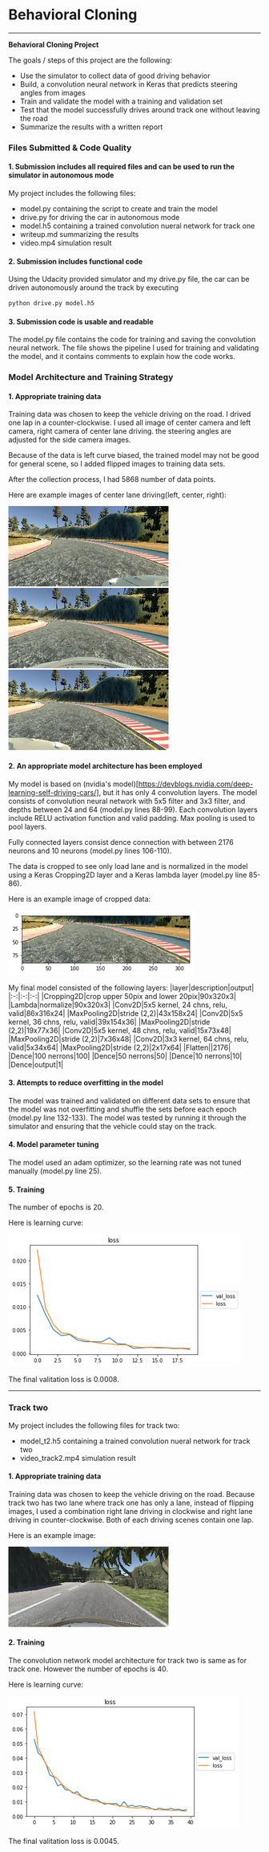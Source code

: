 # **Behavioral Cloning** 

---

**Behavioral Cloning Project**

The goals / steps of this project are the following:
* Use the simulator to collect data of good driving behavior
* Build, a convolution neural network in Keras that predicts steering angles from images
* Train and validate the model with a training and validation set
* Test that the model successfully drives around track one without leaving the road
* Summarize the results with a written report

[//]: # (Image References)

[image1]: ./imgs/left_2018_10_01_11_05_08_336.jpg "left camera"
[image2]: ./imgs/center_2018_10_01_11_05_08_336.jpg "center camera"
[image3]: ./imgs/right_2018_10_01_11_05_08_336.jpg "right camera"
[image4]: ./imgs/cropped.png "cropped"
[image5]: ./imgs/center_2018_10_02_17_33_05_866.jpg "track2"
[image6]: ./imgs/learning_1.png
[image7]: ./imgs/learning_2.png

### Files Submitted & Code Quality

#### 1. Submission includes all required files and can be used to run the simulator in autonomous mode

My project includes the following files:
* model.py containing the script to create and train the model
* drive.py for driving the car in autonomous mode
* model.h5 containing a trained convolution nueral network for track one
* writeup.md summarizing the results
* video.mp4 simulation result

#### 2. Submission includes functional code
Using the Udacity provided simulator and my drive.py file, the car can be driven autonomously around the track by executing 
```sh
python drive.py model.h5
```

#### 3. Submission code is usable and readable

The model.py file contains the code for training and saving the convolution neural network. The file shows the pipeline I used for training and validating the model, and it contains comments to explain how the code works.

### Model Architecture and Training Strategy

#### 1. Appropriate training data

Training data was chosen to keep the vehicle driving on the road. I drived one lap in a counter-clockwise.   I used all image of center camera and left camera, right camera of center lane driving. the steering angles are adjusted for the side camera images.

Because of the data is left curve biased, the trained model may not be good for general scene, so I added flipped images to training data sets.

After the collection process, I had 5868 number of data points.

Here are example images of center lane driving(left, center, right):

![alt text][image1]
![alt text][image2]
![alt text][image3]

#### 2. An appropriate model architecture has been employed

My model is based on (nvidia's model)[https://devblogs.nvidia.com/deep-learning-self-driving-cars/], but it has only 4 convolution layers. The model consists of convolution neural network with 5x5 filter and 3x3 filter, and depths between 24 and 64 (model.py lines 88-99). Each convolution layers include RELU activation function and valid padding. Max pooling is used to pool layers.

Fully connected layers consist dence connection with between 2176 neurons and 10 neurons (model.py lines 106-110). 

The data is cropped to see only load lane and is normalized in the model using a Keras Cropping2D layer and a Keras lambda layer (model.py line 85-86).

Here is an example image of cropped data:

![alt text][image4]


My final model consisted of the following layers:
|layer|description|output|
|:-:|:-:|:-:|
|Cropping2D|crop upper 50pix and lower 20pix|90x320x3|
|Lambda|normalize|90x320x3|
|Conv2D|5x5 kernel, 24 chns, relu, valid|86x316x24|
|MaxPooling2D|stride (2,2)|43x158x24|
|Conv2D|5x5 kernel, 36 chns, relu, valid|39x154x36|
|MaxPooling2D|stride (2,2)|19x77x36|
|Conv2D|5x5 kernel, 48 chns, relu, valid|15x73x48|
|MaxPooling2D|stride (2,2)|7x36x48|
|Conv2D|3x3 kernel, 64 chns, relu, valid|5x34x64|
|MaxPooling2D|stride (2,2)|2x17x64|
|Flatten||2176|
|Dence|100 nerrons|100|
|Dence|50 nerrons|50|
|Dence|10 nerrons|10|
|Dence|output|1|


#### 3. Attempts to reduce overfitting in the model

The model was trained and validated on different data sets to ensure that the model was not overfitting and shuffle the sets before each epoch (model.py line 132-133). The model was tested by running it through the simulator and ensuring that the vehicle could stay on the track.

#### 4. Model parameter tuning

The model used an adam optimizer, so the learning rate was not tuned manually (model.py line 25).

#### 5. Training
The number of epochs is 20.

Here is learning curve:

![alt text][image6]

The final valitation loss is 0.0008.

----
### Track two

My project includes the following files for track two:
* model_t2.h5 containing a trained convolution nueral network for track two
* video_track2.mp4 simulation result

#### 1. Appropriate training data

Training data was chosen to keep the vehicle driving on the road. Because  track two has two lane where track one has only a lane, instead of flipping images, I used a combination right lane driving in clockwise and right lane driving in counter-clockwise. Both of each driving scenes contain one lap.

Here is an example image:

![alt text][image5]

#### 2. Training

The convolution network model architecture for track two is same as for track one. However the number of epochs is 40.

Here is learning curve:

![alt text][image7]

The final valitation loss is 0.0045.
